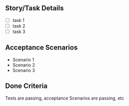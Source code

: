 ## Story/Task Details
- [ ] task 1
- [ ] task 2
- [ ] task 3

## Acceptance Scenarios
- Scenario 1
- Scenario 2
- Scenario 3

## Done Criteria
Tests are passing, acceptance Scenarios are passing, etc
